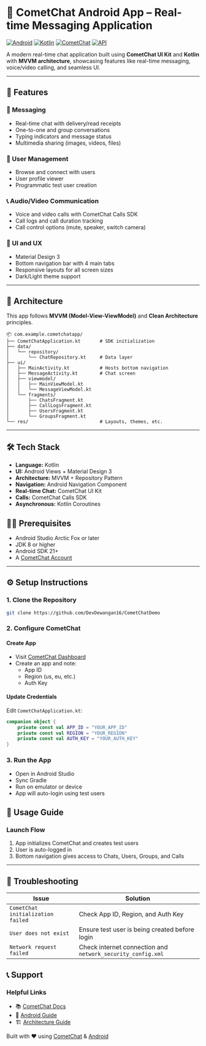 # 💬 CometChat Android App – Real-time Messaging Application

[![Android](https://img.shields.io/badge/Platform-Android-green.svg)](https://android.com)
[![Kotlin](https://img.shields.io/badge/Language-Kotlin-blue.svg)](https://kotlinlang.org)
[![CometChat](https://img.shields.io/badge/CometChat-UI%20Kit%205.1.0-orange.svg)](https://www.cometchat.com)
[![API](https://img.shields.io/badge/API-21%2B-brightgreen.svg)](https://android-arsenal.com/api?level=21)

A modern real-time chat application built using **CometChat UI Kit** and **Kotlin** with **MVVM architecture**, showcasing features like real-time messaging, voice/video calling, and seamless UI.

---

## 🚀 Features

### 💬 Messaging
- Real-time chat with delivery/read receipts
- One-to-one and group conversations
- Typing indicators and message status
- Multimedia sharing (images, videos, files)

### 👥 User Management
- Browse and connect with users
- User profile viewer
- Programmatic test user creation

### 📞 Audio/Video Communication
- Voice and video calls with CometChat Calls SDK
- Call logs and call duration tracking
- Call control options (mute, speaker, switch camera)

### 🎨 UI and UX
- Material Design 3
- Bottom navigation bar with 4 main tabs
- Responsive layouts for all screen sizes
- Dark/Light theme support

---

## 🧱 Architecture

This app follows **MVVM (Model-View-ViewModel)** and **Clean Architecture** principles.

```
📦 com.example.cometchatapp/
├── CometChatApplication.kt       # SDK initialization
├── data/
│   └── repository/
│       └── ChatRepository.kt     # Data layer
├── ui/
│   ├── MainActivity.kt           # Hosts bottom navigation
│   ├── MessageActivity.kt        # Chat screen
│   ├── viewmodel/
│   │   ├── MainViewModel.kt
│   │   └── MessageViewModel.kt
│   └── fragments/
│       ├── ChatsFragment.kt
│       ├── CallLogsFragment.kt
│       ├── UsersFragment.kt
│       └── GroupsFragment.kt
└── res/                          # Layouts, themes, etc.
```

---

## 🛠️ Tech Stack

- **Language:** Kotlin  
- **UI:** Android Views + Material Design 3  
- **Architecture:** MVVM + Repository Pattern  
- **Navigation:** Android Navigation Component  
- **Real-time Chat:** CometChat UI Kit  
- **Calls:** CometChat Calls SDK  
- **Asynchronous:** Kotlin Coroutines


## 🧑‍💻 Prerequisites

- Android Studio Arctic Fox or later
- JDK 8 or higher
- Android SDK 21+
- A [CometChat Account](https://app.cometchat.com/)

---

## ⚙️ Setup Instructions

### 1. Clone the Repository
```bash
git clone https://github.com/DevDewangan16/CometChatDemo
```

### 2. Configure CometChat

#### Create App
- Visit [CometChat Dashboard](https://app.cometchat.com/)
- Create an app and note:
  - App ID
  - Region (us, eu, etc.)
  - Auth Key

#### Update Credentials
Edit `CometChatApplication.kt`:

```kotlin
companion object {
    private const val APP_ID = "YOUR_APP_ID"
    private const val REGION = "YOUR_REGION"
    private const val AUTH_KEY = "YOUR_AUTH_KEY"
}
```

### 3. Run the App
- Open in Android Studio
- Sync Gradle
- Run on emulator or device
- App will auto-login using test users


## 📖 Usage Guide

### Launch Flow
1. App initializes CometChat and creates test users
2. User is auto-logged in
3. Bottom navigation gives access to Chats, Users, Groups, and Calls

---

## 🐞 Troubleshooting

| Issue | Solution |
|-------|----------|
| `CometChat initialization failed` | Check App ID, Region, and Auth Key |
| `User does not exist` | Ensure test user is being created before login |
| `Network request failed` | Check internet connection and `network_security_config.xml` |


## 📞 Support

### Helpful Links
- 📚 [CometChat Docs](https://www.cometchat.com/docs/)
- 📱 [Android Guide](https://developer.android.com/guide)
- 🏗️ [Architecture Guide](https://developer.android.com/topic/libraries/architecture)

Built with ❤️ using <a href="https://www.cometchat.com/">CometChat</a> & <a href="https://android.com">Android</a>
</div>
